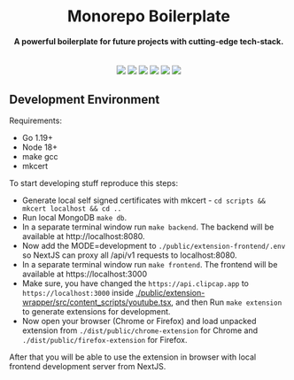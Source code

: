 <h1 align="center">Monorepo Boilerplate</h1>
<h4 align="center">A powerful boilerplate for future projects with cutting-edge tech-stack.</h4>
<br/>
<div style="text-align:center;">
  <img src="https://img.shields.io/badge/-Go-FFFFFF?logo=go&logoColor=white&color=00ADD8&style=for-the-badge" />
  <img src="https://img.shields.io/badge/-NextJS-000000?logo=next.js&logoColor=000000&color=FFFFFF&style=for-the-badge" />
  <img src="https://img.shields.io/badge/-React-087EA4?logo=React&logoColor=087ea4&color=ffffff&style=for-the-badge" />
  <img src="https://img.shields.io/badge/-Nx.Dev-FFFFFF?logo=nx.dev&logoColor=white&color=ffffff&style=for-the-badge" />
  <img src="https://img.shields.io/badge/-Docker-FFFFFF?logo=docker&logoColor=white&color=003f8c&style=for-the-badge" />
  <img src="https://img.shields.io/badge/-MongoDB-FFFFFF?logo=mongodb&logoColor=00ed64&color=001e2b&style=for-the-badge" />
</div>


## Development Environment

Requirements:
  - Go 1.19+
  - Node 18+
  - make gcc
  - mkcert


To start developing stuff reproduce this steps:

- Generate local self signed certificates with mkcert - `cd scripts && mkcert localhost && cd ..`
- Run local MongoDB `make db`.
- In a separate terminal window run `make backend`. The backend will be available at http://localhost:8080.
- Now add the MODE=development to `./public/extension-frontend/.env` so NextJS can proxy all /api/v1 requests to localhost:8080.
- In a separate terminal window run `make frontend`. The frontend will be available at https://localhost:3000
- Make sure, you have changed the `https://api.clipcap.app` to `https://localhost:3000` inside [./public/extension-wrapper/src/content_scripts/youtube.tsx](./public/extension-wrapper/src/content_scripts/youtube.tsx), and then Run `make extension` to generate extensions for development.
- Now open your browser (Chrome or Firefox) and load unpacked extension from `./dist/public/chrome-extension` for Chrome and `./dist/public/firefox-extension` for Firefox. 

After that you will be able to use the extension in browser with local frontend development server from NextJS.